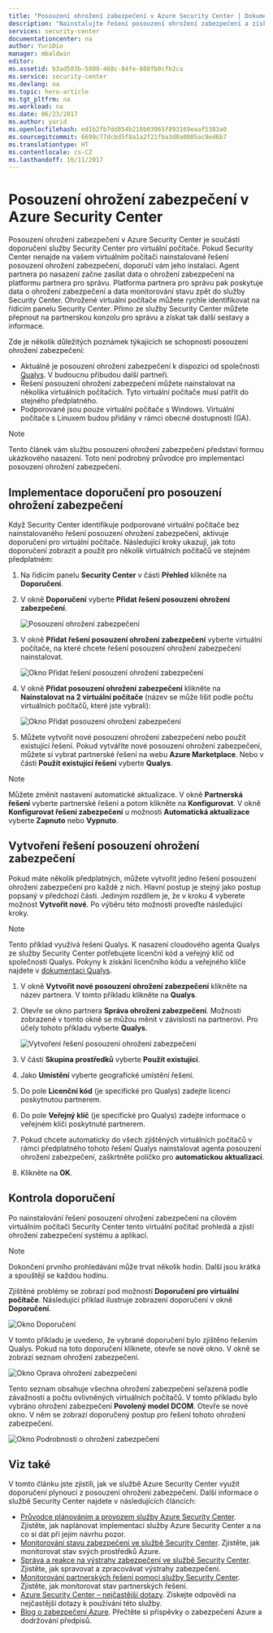 ```yaml
---
title: "Posouzení ohrožení zabezpečení v Azure Security Center | Dokumentace Microsoftu"
description: "Nainstalujte řešení posouzení ohrožení zabezpečení a získávejte v Azure Security Center doporučení, která vám můžou pomoci s ochranou vašich virtuálních počítačů."
services: security-center
documentationcenter: na
author: YuriDio
manager: mbaldwin
editor: 
ms.assetid: b3ad503b-5809-468c-84fe-808fb0cfb2ca
ms.service: security-center
ms.devlang: na
ms.topic: hero-article
ms.tgt_pltfrm: na
ms.workload: na
ms.date: 06/23/2017
ms.author: yurid
ms.openlocfilehash: ed1b2fb7dd854b218b03965f893169eaaf5383a0
ms.sourcegitcommit: 6699c77dcbd5f8a1a2f21fba3d0a0005ac9ed6b7
ms.translationtype: HT
ms.contentlocale: cs-CZ
ms.lasthandoff: 10/11/2017
---
```

# <a name="vulnerability-assessment-in-azure-security-center"></a>Posouzení ohrožení zabezpečení v Azure Security Center

Posouzení ohrožení zabezpečení v Azure Security Center je součástí doporučení služby Security Center pro virtuální počítače. Pokud Security Center nenajde na vašem virtuálním počítači nainstalované řešení posouzení ohrožení zabezpečení, doporučí vám jeho instalaci. Agent partnera po nasazení začne zasílat data o ohrožení zabezpečení na platformu partnera pro správu. Platforma partnera pro správu pak poskytuje data o ohrožení zabezpečení a data monitorování stavu zpět do služby Security Center. Ohrožené virtuální počítače můžete rychle identifikovat na řídicím panelu Security Center. Přímo ze služby Security Center můžete přepnout na partnerskou konzolu pro správu a získat tak další sestavy a informace.

Zde je několik důležitých poznámek týkajících se schopnosti posouzení ohrožení zabezpečení:

* Aktuálně je posouzení ohrožení zabezpečení k dispozici od společnosti [Qualys](https://www.qualys.com/lp/azure). V budoucnu přibudou další partneři.
* Řešení posouzení ohrožení zabezpečení můžete nainstalovat na několika virtuálních počítačích. Tyto virtuální počítače musí patřit do stejného předplatného.
* Podporované jsou pouze virtuální počítače s Windows. Virtuální počítače s Linuxem budou přidány v rámci obecné dostupnosti (GA).

> [!NOTE]
> Tento článek vám službu posouzení ohrožení zabezpečení představí formou ukázkového nasazení. Toto není podrobný průvodce pro implementaci posouzení ohrožení zabezpečení.
>

## <a name="implement-a-vulnerability-assessment-recommendation"></a>Implementace doporučení pro posouzení ohrožení zabezpečení
Když Security Center identifikuje podporované virtuální počítače bez nainstalovaného řešení posouzení ohrožení zabezpečení, aktivuje doporučení pro virtuální počítače. Následující kroky ukazují, jak toto doporučení zobrazit a použít pro několik virtuálních počítačů ve stejném předplatném:

1. Na řídicím panelu **Security Center** v části **Přehled** klikněte na **Doporučení**.
2. V okně **Doporučení** vyberte **Přidat řešení posouzení ohrožení zabezpečení**.

    ![Posouzení ohrožení zabezpečení](./media/security-center-vulnerability-assessment-recommendations/security-center-vulnerability-assessment-fig1-new.png)
3. V okně **Přidat řešení posouzení ohrožení zabezpečení** vyberte virtuální počítače, na které chcete řešení posouzení ohrožení zabezpečení nainstalovat.

    ![Okno Přidat řešení posouzení ohrožení zabezpečení](./media/security-center-vulnerability-assessment-recommendations/security-center-vulnerability-assessment-fig2-new.png)
4. V okně **Přidat posouzení ohrožení zabezpečení** klikněte na **Nainstalovat na 2 virtuální počítače** (název se může lišit podle počtu virtuálních počítačů, které jste vybrali):

    ![Okno Přidat posouzení ohrožení zabezpečení](./media/security-center-vulnerability-assessment-recommendations/security-center-vulnerability-assessment-fig3-new.png)
5. Můžete vytvořit nové posouzení ohrožení zabezpečení nebo použít existující řešení. Pokud vytváříte nové posouzení ohrožení zabezpečení, můžete si vybrat partnerské řešení na webu **Azure Marketplace**. Nebo v části **Použít existující řešení** vyberte **Qualys**.

> [!NOTE]
> Můžete změnit nastavení automatické aktualizace. V okně **Partnerská řešení** vyberte partnerské řešení a potom klikněte na **Konfigurovat**. V okně **Konfigurovat řešení zabezpečení** u možnosti **Automatická aktualizace** vyberte **Zapnuto** nebo **Vypnuto**. 

## <a name="create-a-new-vulnerability-assessment-solution"></a>Vytvoření řešení posouzení ohrožení zabezpečení
Pokud máte několik předplatných, můžete vytvořit jedno řešení posouzení ohrožení zabezpečení pro každé z nich. Hlavní postup je stejný jako postup popsaný v předchozí části. Jediným rozdílem je, že v kroku 4 vyberete možnost **Vytvořit nové**. Po výběru této možnosti proveďte následující kroky.

> [!NOTE]
> Tento příklad využívá řešení Qualys. K nasazení cloudového agenta Qualys ze služby Security Center potřebujete licenční kód a veřejný klíč od společnosti Qualys. Pokyny k získání licenčního kódu a veřejného klíče najdete v [dokumentaci Qualys](https://community.qualys.com/docs/DOC-5823-deploying-qualys-cloud-agents-from-microsoft-azure-security-center).


1. V okně **Vytvořit nové posouzení ohrožení zabezpečení** klikněte na název partnera. V tomto příkladu klikněte na **Qualys**.
2. Otevře se okno partnera **Správa ohrožení zabezpečení**. Možnosti zobrazené v tomto okně se můžou měnit v závislosti na partnerovi. Pro účely tohoto příkladu vyberte **Qualys**.

    ![Vytvoření řešení posouzení ohrožení zabezpečení](./media/security-center-vulnerability-assessment-recommendations/security-center-vulnerability-assessment-fig4-new.png)
3. V části **Skupina prostředků** vyberte **Použít existující**.
4. Jako **Umístění** vyberte geografické umístění řešení.
5. Do pole **Licenční kód** (je specifické pro Qualys) zadejte licenci poskytnutou partnerem.
6. Do pole **Veřejný klíč** (je specifické pro Qualys) zadejte informace o veřejném klíči poskytnuté partnerem.
7. Pokud chcete automaticky do všech zjištěných virtuálních počítačů v rámci předplatného tohoto řešení Qualys nainstalovat agenta posouzení ohrožení zabezpečení, zaškrtněte políčko pro **automatickou aktualizaci**.
8. Klikněte na **OK**.

## <a name="review-the-recommendation"></a>Kontrola doporučení
Po nainstalování řešení posouzení ohrožení zabezpečení na cílovém virtuálním počítači Security Center tento virtuální počítač prohledá a zjistí ohrožení zabezpečení systému a aplikací.

> [!NOTE]
> Dokončení prvního prohledávání může trvat několik hodin. Další jsou krátká a spouštějí se každou hodinu.
>
>

Zjištěné problémy se zobrazí pod možností **Doporučení pro virtuální počítače**. Následující příklad ilustruje zobrazení doporučení v okně **Doporučení**.

![Okno Doporučení](./media/security-center-vulnerability-assessment-recommendations/security-center-vulnerability-assessment-fig5-new.png)

V tomto příkladu je uvedeno, že vybrané doporučení bylo zjištěno řešením Qualys. Pokud na toto doporučení kliknete, otevře se nové okno. V okně se zobrazí seznam ohrožení zabezpečení.

![Okno Oprava ohrožení zabezpečení](./media/security-center-vulnerability-assessment-recommendations/security-center-vulnerability-assessment-fig6-new.png)

Tento seznam obsahuje všechna ohrožení zabezpečení seřazená podle závažnosti a počtu ovlivněných virtuálních počítačů. V tomto příkladu bylo vybráno ohrožení zabezpečení **Povolený model DCOM**. Otevře se nové okno. V něm se zobrazí doporučený postup pro řešení tohoto ohrožení zabezpečení.

![Okno Podrobnosti o ohrožení zabezpečení](./media/security-center-vulnerability-assessment-recommendations/security-center-vulnerability-assessment-fig7-new.png)

## <a name="see-also"></a>Viz také

V tomto článku jste zjistili, jak ve službě Azure Security Center využít doporučení plynoucí z posouzení ohrožení zabezpečení. Další informace o službě Security Center najdete v následujících článcích:

* [Průvodce plánováním a provozem služby Azure Security Center](security-center-planning-and-operations-guide.md). Zjistěte, jak naplánovat implementaci služby Azure Security Center a na co si dát při jejím návrhu pozor.
* [Monitorování stavu zabezpečení ve službě Security Center](security-center-monitoring.md). Zjistěte, jak monitorovat stav svých prostředků Azure.
* [Správa a reakce na výstrahy zabezpečení ve službě Security Center](security-center-managing-and-responding-alerts.md). Zjistěte, jak spravovat a zpracovávat výstrahy zabezpečení.
* [Monitorování partnerských řešení pomocí služby Security Center](security-center-partner-solutions.md). Zjistěte, jak monitorovat stav partnerských řešení.
* [Azure Security Center – nejčastější dotazy](security-center-faq.md). Získejte odpovědi na nejčastější dotazy k používání této služby.
* [Blog o zabezpečení Azure](http://blogs.msdn.com/b/azuresecurity/). Přečtěte si příspěvky o zabezpečení Azure a dodržování předpisů.
